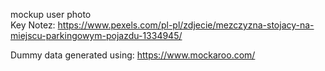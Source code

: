 mockup user photo<br>
Key Notez: https://www.pexels.com/pl-pl/zdjecie/mezczyzna-stojacy-na-miejscu-parkingowym-pojazdu-1334945/

Dummy data generated using: https://www.mockaroo.com/
